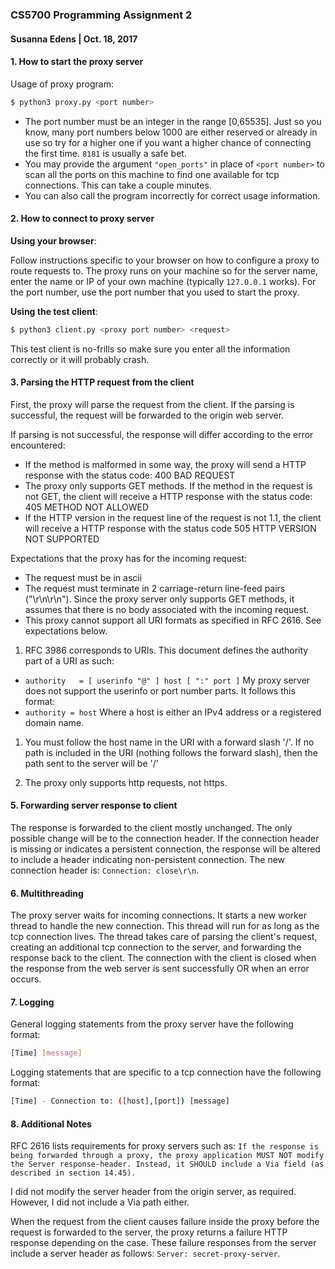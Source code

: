 ### CS5700 Programming Assignment 2
#### Susanna Edens | Oct. 18, 2017


#### 1. How to start the proxy server
Usage of proxy program:
```bash
$ python3 proxy.py <port number>
```
- The port number must be an integer in the range [0,65535]. Just so you know, many port numbers below 1000 are either reserved or already in use so try for a higher one if you want a higher chance of connecting the first time. `8181` is usually a safe bet.
- You may provide the argument `"open_ports"` in place of `<port number>` to scan all the ports on this machine to find one available for tcp connections. This can take a couple minutes.
- You can also call the program incorrectly for correct usage information.


#### 2. How to connect to proxy server

**Using your browser**:

Follow instructions specific to your browser on how to configure a proxy to route requests to. The proxy runs on your machine so for the server name, enter the name or IP of your own machine (typically `127.0.0.1` works). For the port number, use the port number that you used to start the proxy.

**Using the test client**:
```bash
$ python3 client.py <proxy port number> <request>
```
This test client is no-frills so make sure you enter all the information correctly or it will probably crash.

#### 3. Parsing the HTTP request from the client
First, the proxy will parse the request from the client. If the parsing is successful, the request will be forwarded to the origin web server.

If parsing is not successful, the response will differ according to the error encountered:
- If the method is malformed in some way, the proxy will send a HTTP response with the status code: 400 BAD REQUEST
- The proxy only supports GET methods. If the method in the request is not GET, the client will receive a HTTP response with the status code: 405 METHOD NOT ALLOWED
- If the HTTP version in the request line of the request is not 1.1, the client will receive a HTTP response with the status code 505 HTTP VERSION NOT SUPPORTED


Expectations that the proxy has for the incoming request:
- The request must be in ascii
- The request must terminate in 2 carriage-return line-feed pairs ("\r\n\r\n"). Since the proxy server only supports GET methods, it assumes that there is no body associated with the incoming request.
- This proxy cannot support all URI formats as specified in RFC 2616. See expectations below.


1. RFC 3986 corresponds to URIs. This document defines the authority part of a URI as such:
- `authority   = [ userinfo "@" ] host [ ":" port ]`
My proxy server does not support the userinfo or port number parts. It follows this format:
- `authority = host`
Where a host is either an IPv4 address or a registered domain name.

1. You must follow the host name in the URI with a forward slash '/'. If no path is included in the URI (nothing follows the forward slash), then the path sent to the server will be '/'

1. The proxy only supports http requests, not https.

#### 5. Forwarding server response to client
The response is forwarded to the client mostly unchanged. The only possible change will be to the connection header. If the connection header is missing or indicates a persistent connection, the response will be altered to include a header indicating non-persistent connection. The new connection header is: `Connection: close\r\n`.

#### 6. Multithreading
The proxy server waits for incoming connections. It starts a new worker thread to handle the new connection. This thread will run for as long as the tcp connection lives. The thread takes care of parsing the client's request, creating an additional tcp connection to the server, and forwarding the response back to the client. The connection with the client is closed when the response from the web server is sent successfully OR when an error occurs.

#### 7. Logging
General logging statements from the proxy server have the following format:
```bash
[Time] [message]
```
Logging statements that are specific to a tcp connection have the following format:
```bash
[Time] - Connection to: ([host],[port]) [message]
```

#### 8. Additional Notes

RFC 2616 lists requirements for proxy servers such as:
`If the response is being forwarded through a proxy, the proxy application MUST NOT modify the Server response-header. Instead, it SHOULD include a Via field (as described in section 14.45).`

I did not modify the server header from the origin server, as required. However, I did not include a Via path either.

When the request from the client causes failure inside the proxy before the request is forwarded to the server, the proxy returns a failure HTTP response depending on the case. These failure responses from the server include a server header as follows: `Server: secret-proxy-server`.

